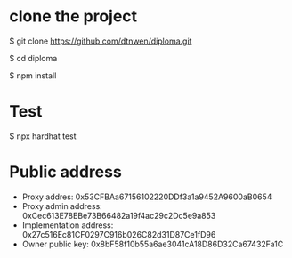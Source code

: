 # clone the project
$ git clone https://github.com/dtnwen/diploma.git

$ cd diploma

$ npm install

# Test
$ npx hardhat test

# Public address
- Proxy addres:  0x53CFBAa67156102220DDf3a1a9452A9600aB0654
- Proxy admin address:  0xCec613E78EBe73B66482a19f4ac29c2Dc5e9a853
- Implementation address:  0x27c516Ec81CF0297C916b026C82d31D87Ce1fD96
- Owner public key: 0x8bF58f10b55a6ae3041cA18D86D32Ca67432Fa1C
